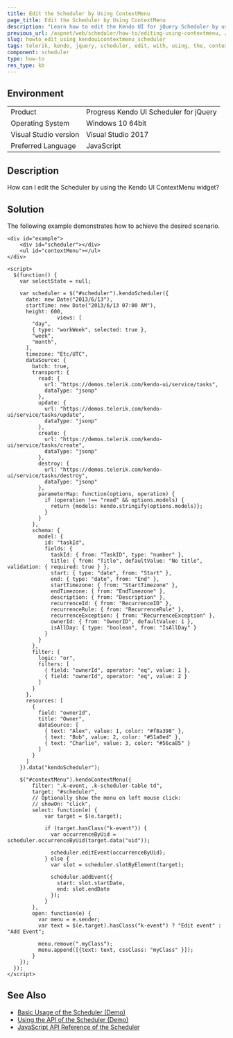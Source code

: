 ```yaml
---
title: Edit the Scheduler by Using ContextMenu
page_title: Edit the Scheduler by Using ContextMenu
description: "Learn how to edit the Kendo UI for jQuery Scheduler by using the Kendo UI ContextMenu widget."
previous_url: /aspnet/web/scheduler/how-to/editing-using-contextmenu, /controls/scheduling/scheduler/how-to/editing-using-contextmenu, /controls/scheduling/scheduler/how-to/editing/editing-using-contextmenu
slug: howto_edit_using_kendouicontextmenu_scheduler
tags: telerik, kendo, jquery, scheduler, edit, with, using, the, contextmenu 
component: scheduler
type: how-to
res_type: kb
---
```


## Environment

<table>
 <tr>
  <td>Product</td>
  <td>Progress Kendo UI Scheduler for jQuery</td>
 </tr>
 <tr>
  <td>Operating System</td>
  <td>Windows 10 64bit</td>
 </tr>
 <tr>
  <td>Visual Studio version</td>
  <td>Visual Studio 2017</td>
 </tr>
 <tr>
  <td>Preferred Language</td>
  <td>JavaScript</td>
 </tr>
</table>

## Description

How can I edit the Scheduler by using the Kendo UI ContextMenu widget?

## Solution

The following example demonstrates how to achieve the desired scenario.

```dojo
<div id="example">
    <div id="scheduler"></div>
    <ul id="contextMenu"></ul>
</div>

<script>
  $(function() {
    var selectState = null;

    var scheduler = $("#scheduler").kendoScheduler({
      date: new Date("2013/6/13"),
      startTime: new Date("2013/6/13 07:00 AM"),
      height: 600,
                views: [
        "day",
        { type: "workWeek", selected: true },
        "week",
        "month",
      ],
      timezone: "Etc/UTC",
      dataSource: {
        batch: true,
        transport: {
          read: {
            url: "https://demos.telerik.com/kendo-ui/service/tasks",
            dataType: "jsonp"
          },
          update: {
            url: "https://demos.telerik.com/kendo-ui/service/tasks/update",
            dataType: "jsonp"
          },
          create: {
            url: "https://demos.telerik.com/kendo-ui/service/tasks/create",
            dataType: "jsonp"
          },
          destroy: {
            url: "https://demos.telerik.com/kendo-ui/service/tasks/destroy",
            dataType: "jsonp"
          },
          parameterMap: function(options, operation) {
            if (operation !== "read" && options.models) {
              return {models: kendo.stringify(options.models)};
            }
          }
        },
        schema: {
          model: {
            id: "taskId",
            fields: {
              taskId: { from: "TaskID", type: "number" },
              title: { from: "Title", defaultValue: "No title", validation: { required: true } },
              start: { type: "date", from: "Start" },
              end: { type: "date", from: "End" },
              startTimezone: { from: "StartTimezone" },
              endTimezone: { from: "EndTimezone" },
              description: { from: "Description" },
              recurrenceId: { from: "RecurrenceID" },
              recurrenceRule: { from: "RecurrenceRule" },
              recurrenceException: { from: "RecurrenceException" },
              ownerId: { from: "OwnerID", defaultValue: 1 },
              isAllDay: { type: "boolean", from: "IsAllDay" }
            }
          }
        },
        filter: {
          logic: "or",
          filters: [
            { field: "ownerId", operator: "eq", value: 1 },
            { field: "ownerId", operator: "eq", value: 2 }
          ]
        }
      },
      resources: [
        {
          field: "ownerId",
          title: "Owner",
          dataSource: [
            { text: "Alex", value: 1, color: "#f8a398" },
            { text: "Bob", value: 2, color: "#51a0ed" },
            { text: "Charlie", value: 3, color: "#56ca85" }
          ]
        }
      ]
    }).data("kendoScheduler");

    $("#contextMenu").kendoContextMenu({
        filter: ".k-event, .k-scheduler-table td",
        target: "#scheduler",
        // Optionally show the menu on left mouse click:
        // showOn: "click",
        select: function(e) {
            var target = $(e.target);

            if (target.hasClass("k-event")) {
              var occurrenceByUid = scheduler.occurrenceByUid(target.data("uid"));

              scheduler.editEvent(occurrenceByUid);
            } else {
              var slot = scheduler.slotByElement(target);

              scheduler.addEvent({
                start: slot.startDate,
                end: slot.endDate
              });
            }
        },
        open: function(e) {
          var menu = e.sender;
          var text = $(e.target).hasClass("k-event") ? "Edit event" : "Add Event";

          menu.remove(".myClass");
          menu.append([{text: text, cssClass: "myClass" }]);
        }
    });
  });
</script>
```

## See Also

* [Basic Usage of the Scheduler (Demo)](https://demos.telerik.com/kendo-ui/scheduler/index)
* [Using the API of the Scheduler (Demo)](https://demos.telerik.com/kendo-ui/scheduler/api)
* [JavaScript API Reference of the Scheduler](/api/javascript/ui/scheduler)
